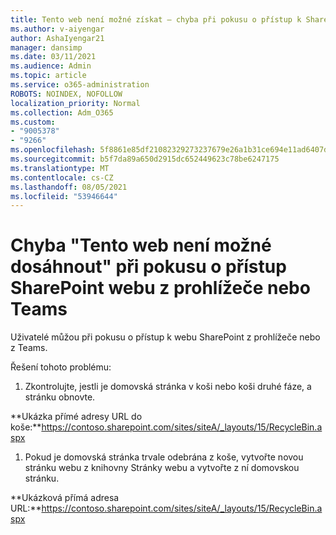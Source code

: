 ```yaml
---
title: Tento web není možné získat – chyba při pokusu o přístup k SharePoint z prohlížeče nebo Teams
ms.author: v-aiyengar
author: AshaIyengar21
manager: dansimp
ms.date: 03/11/2021
ms.audience: Admin
ms.topic: article
ms.service: o365-administration
ROBOTS: NOINDEX, NOFOLLOW
localization_priority: Normal
ms.collection: Adm_O365
ms.custom:
- "9005378"
- "9266"
ms.openlocfilehash: 5f8861e85df21082329273237679e26a1b31ce694e11ad6407d4690d7caf2fc9
ms.sourcegitcommit: b5f7da89a650d2915dc652449623c78be6247175
ms.translationtype: MT
ms.contentlocale: cs-CZ
ms.lasthandoff: 08/05/2021
ms.locfileid: "53946644"
---
```

# <a name="this-site-cant-be-reached-error-when-trying-to-access-sharepoint-site-from-browser-or-teams"></a>Chyba "Tento web není možné dosáhnout" při pokusu o přístup SharePoint webu z prohlížeče nebo Teams

Uživatelé můžou při pokusu o přístup k webu SharePoint z prohlížeče nebo z Teams. 

Řešení tohoto problému: 

1. Zkontrolujte, jestli je domovská stránka v koši nebo koši druhé fáze, a stránku obnovte.

**Ukázka přímé adresy URL do koše:**https://contoso.sharepoint.com/sites/siteA/_layouts/15/RecycleBin.aspx

1. Pokud je domovská stránka trvale odebrána z koše, vytvořte novou stránku webu z knihovny Stránky webu a vytvořte z ní domovskou stránku. 

**Ukázková přímá adresa URL:**https://contoso.sharepoint.com/sites/siteA/_layouts/15/RecycleBin.aspx